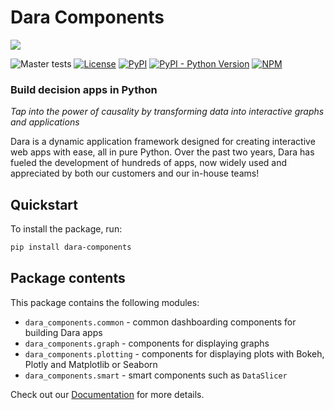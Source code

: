 # Dara Components

<img src="https://github.com/causalens/dara/blob/v1.10.7-alpha.0/img/dara_light.svg?raw=true">

![Master tests](https://github.com/causalens/dara/actions/workflows/tests.yml/badge.svg?branch=master)
[![License](https://img.shields.io/badge/License-Apache_2.0-blue.svg)](https://www.apache.org/licenses/LICENSE-2.0)
[![PyPI](https://img.shields.io/pypi/v/dara-components.svg?color=dark-green)](https://pypi.org/project/dara-components/)
[![PyPI - Python Version](https://img.shields.io/pypi/pyversions/dara-components.svg?color=dark-green)](https://pypi.org/project/dara-components/)
[![NPM](https://img.shields.io/npm/v/@darajs/components.svg?color=dark-green)](https://www.npmjs.com/package/@darajs/components)

### Build decision apps in Python

_Tap into the power of causality by transforming data into interactive graphs and applications_

Dara is a dynamic application framework designed for creating interactive web apps with ease, all in pure Python. Over the past two years, Dara has fueled the development of hundreds of apps, now widely used and appreciated by both our customers and our in-house teams!

## Quickstart

To install the package, run:

```bash
pip install dara-components
```

## Package contents

This package contains the following modules:

-   `dara_components.common` - common dashboarding components for building Dara apps
-   `dara_components.graph` - components for displaying graphs
-   `dara_components.plotting` - components for displaying plots with Bokeh, Plotly and Matplotlib or Seaborn
-   `dara_components.smart` - smart components such as `DataSlicer`

Check out our [Documentation](https://dara.causalens.com/docs/category/build-dara-apps) for more details.
